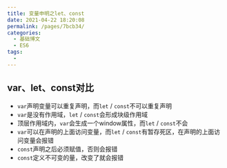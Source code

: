 ```yaml
---
title: 变量申明之let、const
date: 2021-04-22 18:20:08
permalink: /pages/7bcb34/
categories:
  - 基础博文
  - ES6
tags:
  -
---
```


## var、let、const对比
+ `var`声明变量可以重复声明，而`let` / `const`不可以重复声明
+ `var`是没有作用域，`let` / `const`会形成块级作用域
+ 顶层作用域内，`var`会生成一个window属性，而`let` / `const`不会
+ `var`可以在声明的上面访问变量，而`let` / `const`有暂存死区，在声明的上面访问变量会报错
+ `const`声明之后必须赋值，否则会报错
+ `const`定义不可变的量，改变了就会报错
